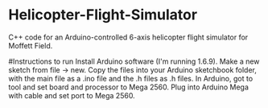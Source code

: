 # Helicopter-Flight-Simulator
C++ code for an Arduino-controlled 6-axis helicopter flight simulator for Moffett Field.

#Instructions to run
Install Arduino software (I'm running 1.6.9).
Make a new sketch from file -> new.
Copy the files into your Arduino sketchbook folder, with the main file as a .ino file and the .h files as .h files.
In Arduino, got to tool and set board and processor to Mega 2560.
Plug into Arduino Mega with cable and set port to Mega 2560.
